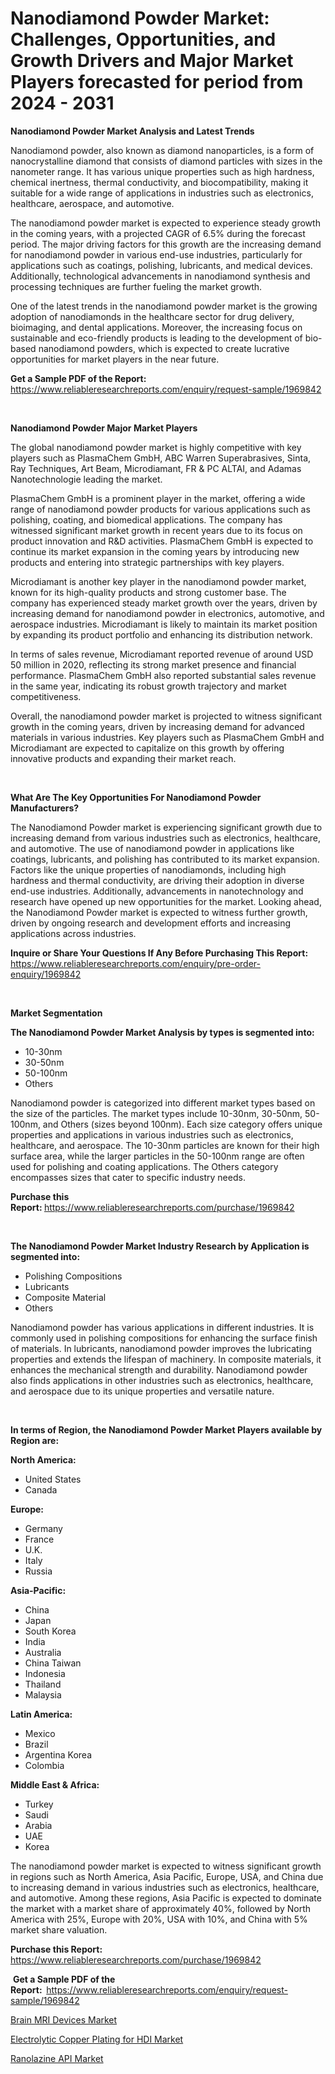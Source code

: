 <p><h1>Nanodiamond Powder Market: Challenges, Opportunities, and Growth Drivers and Major Market Players forecasted for period from 2024 - 2031</h1></p><p><strong>Nanodiamond Powder Market Analysis and Latest Trends</strong></p>
<p><p>Nanodiamond powder, also known as diamond nanoparticles, is a form of nanocrystalline diamond that consists of diamond particles with sizes in the nanometer range. It has various unique properties such as high hardness, chemical inertness, thermal conductivity, and biocompatibility, making it suitable for a wide range of applications in industries such as electronics, healthcare, aerospace, and automotive.</p><p>The nanodiamond powder market is expected to experience steady growth in the coming years, with a projected CAGR of 6.5% during the forecast period. The major driving factors for this growth are the increasing demand for nanodiamond powder in various end-use industries, particularly for applications such as coatings, polishing, lubricants, and medical devices. Additionally, technological advancements in nanodiamond synthesis and processing techniques are further fueling the market growth.</p><p>One of the latest trends in the nanodiamond powder market is the growing adoption of nanodiamonds in the healthcare sector for drug delivery, bioimaging, and dental applications. Moreover, the increasing focus on sustainable and eco-friendly products is leading to the development of bio-based nanodiamond powders, which is expected to create lucrative opportunities for market players in the near future.</p></p>
<p><strong>Get a Sample PDF of the Report:&nbsp;</strong> <a href="https://www.reliableresearchreports.com/enquiry/request-sample/1969842">https://www.reliableresearchreports.com/enquiry/request-sample/1969842</a></p>
<p>&nbsp;</p>
<p><strong>Nanodiamond Powder Major Market Players</strong></p>
<p><p>The global nanodiamond powder market is highly competitive with key players such as PlasmaChem GmbH, ABC Warren Superabrasives, Sinta, Ray Techniques, Art Beam, Microdiamant, FR & PC ALTAI, and Adamas Nanotechnologie leading the market. </p><p>PlasmaChem GmbH is a prominent player in the market, offering a wide range of nanodiamond powder products for various applications such as polishing, coating, and biomedical applications. The company has witnessed significant market growth in recent years due to its focus on product innovation and R&D activities. PlasmaChem GmbH is expected to continue its market expansion in the coming years by introducing new products and entering into strategic partnerships with key players.</p><p>Microdiamant is another key player in the nanodiamond powder market, known for its high-quality products and strong customer base. The company has experienced steady market growth over the years, driven by increasing demand for nanodiamond powder in electronics, automotive, and aerospace industries. Microdiamant is likely to maintain its market position by expanding its product portfolio and enhancing its distribution network.</p><p>In terms of sales revenue, Microdiamant reported revenue of around USD 50 million in 2020, reflecting its strong market presence and financial performance. PlasmaChem GmbH also reported substantial sales revenue in the same year, indicating its robust growth trajectory and market competitiveness.</p><p>Overall, the nanodiamond powder market is projected to witness significant growth in the coming years, driven by increasing demand for advanced materials in various industries. Key players such as PlasmaChem GmbH and Microdiamant are expected to capitalize on this growth by offering innovative products and expanding their market reach.</p></p>
<p>&nbsp;</p>
<p><strong>What Are The Key Opportunities For Nanodiamond Powder Manufacturers?</strong></p>
<p><p>The Nanodiamond Powder market is experiencing significant growth due to increasing demand from various industries such as electronics, healthcare, and automotive. The use of nanodiamond powder in applications like coatings, lubricants, and polishing has contributed to its market expansion. Factors like the unique properties of nanodiamonds, including high hardness and thermal conductivity, are driving their adoption in diverse end-use industries. Additionally, advancements in nanotechnology and research have opened up new opportunities for the market. Looking ahead, the Nanodiamond Powder market is expected to witness further growth, driven by ongoing research and development efforts and increasing applications across industries.</p></p>
<p><strong>Inquire or Share Your Questions If Any Before Purchasing This Report:</strong> <a href="https://www.reliableresearchreports.com/enquiry/pre-order-enquiry/1969842">https://www.reliableresearchreports.com/enquiry/pre-order-enquiry/1969842</a></p>
<p>&nbsp;</p>
<p><strong>Market Segmentation</strong></p>
<p><strong>The Nanodiamond Powder Market Analysis by types is segmented into:</strong></p>
<p><ul><li>10-30nm</li><li>30-50nm</li><li>50-100nm</li><li>Others</li></ul></p>
<p><p>Nanodiamond powder is categorized into different market types based on the size of the particles. The market types include 10-30nm, 30-50nm, 50-100nm, and Others (sizes beyond 100nm). Each size category offers unique properties and applications in various industries such as electronics, healthcare, and aerospace. The 10-30nm particles are known for their high surface area, while the larger particles in the 50-100nm range are often used for polishing and coating applications. The Others category encompasses sizes that cater to specific industry needs.</p></p>
<p><strong>Purchase this Report:&nbsp;</strong><a href="https://www.reliableresearchreports.com/purchase/1969842">https://www.reliableresearchreports.com/purchase/1969842</a></p>
<p>&nbsp;</p>
<p><strong>The Nanodiamond Powder Market Industry Research by Application is segmented into:</strong></p>
<p><ul><li>Polishing Compositions</li><li>Lubricants</li><li>Composite Material</li><li>Others</li></ul></p>
<p><p>Nanodiamond powder has various applications in different industries. It is commonly used in polishing compositions for enhancing the surface finish of materials. In lubricants, nanodiamond powder improves the lubricating properties and extends the lifespan of machinery. In composite materials, it enhances the mechanical strength and durability. Nanodiamond powder also finds applications in other industries such as electronics, healthcare, and aerospace due to its unique properties and versatile nature.</p></p>
<p>&nbsp;</p>
<p><strong>In terms of Region, the Nanodiamond Powder Market Players available by Region are:</strong></p>
<p>
    <p> <strong> North America: </strong>
        <ul>
            <li>United States</li>
            <li>Canada</li>
        </ul>
        </p> 
    <p> <strong> Europe: </strong>
        <ul>
            <li>Germany</li>
            <li>France</li>
            <li>U.K.</li>
            <li>Italy</li>
            <li>Russia</li>
        </ul>
        </p> 
    <p> <strong> Asia-Pacific: </strong>
        <ul>
            <li>China</li>
            <li>Japan</li>
            <li>South Korea</li>
            <li>India</li>
            <li>Australia</li>
            <li>China Taiwan</li>
            <li>Indonesia</li>
            <li>Thailand</li>
            <li>Malaysia</li>
        </ul>
        </p> 
    <p> <strong> Latin America: </strong>
        <ul>
            <li>Mexico</li>
            <li>Brazil</li>
            <li>Argentina Korea</li>
            <li>Colombia</li>
        </ul>
        </p> 
    <p> <strong> Middle East & Africa: </strong>
        <ul>
            <li>Turkey</li>
            <li>Saudi</li>
            <li>Arabia</li>
            <li>UAE</li>
            <li>Korea</li>
        </ul>
    </p>
    </p>
<p><p>The nanodiamond powder market is expected to witness significant growth in regions such as North America, Asia Pacific, Europe, USA, and China due to increasing demand in various industries such as electronics, healthcare, and automotive. Among these regions, Asia Pacific is expected to dominate the market with a market share of approximately 40%, followed by North America with 25%, Europe with 20%, USA with 10%, and China with 5% market share valuation.</p></p>
<p><strong>Purchase this Report: </strong><a href="https://www.reliableresearchreports.com/purchase/1969842">https://www.reliableresearchreports.com/purchase/1969842</a></p>
<p>&nbsp;<strong>Get a Sample PDF of the Report:&nbsp;&nbsp;</strong><a href="https://www.reliableresearchreports.com/enquiry/request-sample/1969842">https://www.reliableresearchreports.com/enquiry/request-sample/1969842</a></p>
<p><strong></strong></p>
<p><p><a href="https://view.publitas.com/reportprime-1/brain-mri-devices-market-share-market-new-trends-analysis-report-by-type-by-application-by-end-use-by-region-and-segment-forecasts-2023-2030/">Brain MRI Devices Market</a></p><p><a href="https://view.publitas.com/reportprime-1/electrolytic-copper-plating-for-hdi-market-challenges-opportunities-and-growth-drivers-and-major-market-players-forecasted-for-period-from-2023-2030/">Electrolytic Copper Plating for HDI Market</a></p><p><a href="https://view.publitas.com/reportprime-1/ranolazine-api-market-analysis-and-market-size-global-industry-overview-market-segmentation-and-forecast-2023-to-2030/">Ranolazine API Market</a></p></p>